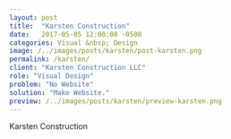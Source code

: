 ```yaml
---
layout: post
title:  "Karsten Construction"
date:   2017-05-05 12:00:00 -0500
categories: Visual &nbsp; Design
image: /../images/posts/karsten/post-karsten.png
permalink: /karsten/
client: "Karsten Construction LLC"
role: "Visual Design"
problem: "No Website"
solution: "Make Website."
preview: /../images/posts/karsten/preview-karsten.png
---
```

Karsten Construction

